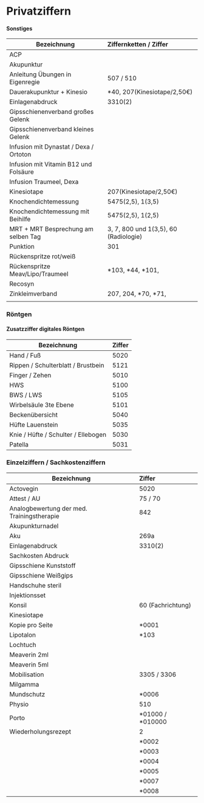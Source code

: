 # Privatziffern

#### Sonstiges 
| Bezeichnung        | Ziffernketten / Ziffer           | 
| ------------- |:-------------| 
| ACP     |  | 
| Akupunktur     |      |  
| Anleitung Übungen in Eigenregie |  507 / 510    |  
|   Dauerakupunktur + Kinesio   |   \*40, 207(Kinesiotape/2,50€)   |  
| Einlagenabdruck |  3310(2)    |   
|   Gipsschienenverband großes Gelenk   |      |  
|   Gipsschienenverband kleines Gelenk   |      |    
| Infusion mit Dynastat / Dexa / Ortoton     |      |  
| Infusion mit Vitamin B12 und Folsäure |      |   
| Infusion Traumeel, Dexa |      |   
| Kinesiotape |  207(Kinesiotape/2,50€)    |   
| Knochendichtemessung | 5475(2,5), 1(3,5)   |
| Knochendichtemessung mit Beihilfe |  5475(2,5), 1(2,5)  |
|MRT + MRT Besprechung am selben Tag  | 3, 7, 800 und 1(3,5), 60 (Radiologie)  |
|Punktion  | 301   |
| Rückenspritze rot/weiß |    |
| Rückenspritze Meav/Lipo/Traumeel |  \*103, *44, *101,  |
| Recosyn |    |
| Zinkleimverband |  207, 204, *70, *71,  |
|  |    |




### Röntgen
####  Zusatzziffer digitales Röntgen

| Bezeichnung        | Ziffer           | 
| ------------- |:-------------| 
| Hand / Fuß    | 5020 | 
| Rippen / Schulterblatt / Brustbein   |5121 | 
|  Finger / Zehen  |5010 | 
| HWS   |5100 | 
|  BWS / LWS  | 5105 | 
|  Wirbelsäule 3te Ebene  | 5101 | 
|  Beckenübersicht  | 5040| 
|  Hüfte Lauenstein  |5035 | 
|  Knie / Hüfte / Schulter / Ellebogen  |5030 | 
|  Patella  | 5031| 



### Einzelziffern / Sachkostenziffern

| Bezeichnung        | Ziffer           | 
| ------------- |:-------------| 
| Actovegin   | 5020 | 
| Attest / AU    |75 / 70 | 
|  Analogbewertung der med. Trainingstherapie  |842 | 
| Akupunkturnadel  | | 
| Aku  | 269a | 
| Einlagenabdruck  |3310(2) | 
| Sachkosten Abdruck  |  | 
| Gipsschiene Kunststoff  | | 
| Gipsschiene Weißgips  |  | 
| Handschuhe steril  | | 
| Injektionsset
| Konsil |60 (Fachrichtung) |
| Kinesiotape  | | 
| Kopie pro Seite |\*0001 | 
| Lipotalon  | \*103 | 
| Lochtuch  | | 
|  Meaverin 2ml |  | 
| Meaverin 5ml  | | 
| Mobilisation  | 3305 / 3306 | 
| Milgamma  |  | 
| Mundschutz  | \*0006 | 
|  Physio | 510 | 
| Porto  | *01000 / *010000 | 
| Wiederholungsrezept  | 2 | 
|   | \*0002 | 
|   | \*0003 | 
|   | \*0004 | 
|   | \*0005 | 
|   |\*0007  | 
|   |\*0008  | 



